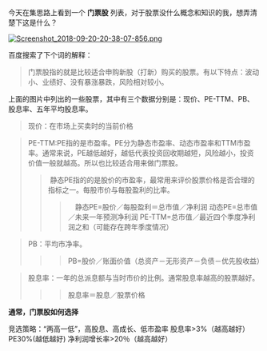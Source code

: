 今天在集思路上看到一个 **门票股** 列表，对于股票没什么概念和知识的我，想弄清楚下这是什么？

[![Screenshot_2018-09-20-20-38-07-856.png](https://i.postimg.cc/BbBKyyxF/Screenshot_2018-09-20-20-38-07-856.png)](https://postimg.cc/JHt0HpY7)

百度搜索了下个词的解释：

>门票股指的就是比较适合申购新股（打新）购买的股票。有以下特点：波动小、业绩好、没有暴涨暴跌，风险相对较小。

上面的图片中列出的一些股票，其中有三个数据分别是：现价、PE-TTM、PB、股息率、五年平均股息率。

>现价：在市场上买卖时的当前价格

>PE-TTM:PE指的是市盈率。PE分为静态市盈率、动态市盈率和TTM市盈率。通常来说，PE越低越好，越低代表投资回收期越短，风险越小，投资价值一般就越高。所以也比较适合用来做门票股。
>> 静态PE指的的是股价的市盈率，最常用来评价股票价格是否合理的指标之一。每股市价与每股盈利的比率。
>>> 　静态PE=股价／每股盈利＝总市值／净利润
>>>   动态PE=总市值／未来一年预测净利润
>>>   PE-TTM=总市值／最近四个季度净利润之和（可能存在跨年季度情况）

>PB：平均市净率。
>>>PB=股价／账面价值（总资产－无形资产－负债－优先股收益）

>股息率：一年的总派息额与当时市价的比例。通常股息率越高的股票越好。
>>>股息率＝股息／股票价格

**通常，门票股如何选择**

竞选策略：“两高一低”，高股息、高成长、低市盈率
股息率>3%（越高越好）PE30%(越低越好) 净利润增长率>20％（越高越好）

